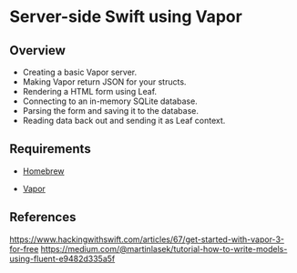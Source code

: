 # Server-side Swift using Vapor
## Overview

- Creating a basic Vapor server.
- Making Vapor return JSON for your structs.
- Rendering a HTML form using Leaf.
- Connecting to an in-memory SQLite database.
- Parsing the form and saving it to the database.
- Reading data back out and sending it as Leaf context.


## Requirements

- <a href="https://brew.sh/">Homebrew</a>

- <a href="https://docs.vapor.codes/2.0/getting-started/install-on-macos/">Vapor</a>


## References

https://www.hackingwithswift.com/articles/67/get-started-with-vapor-3-for-free
https://medium.com/@martinlasek/tutorial-how-to-write-models-using-fluent-e9482d335a5f